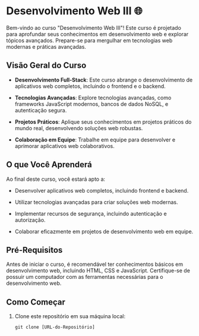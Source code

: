 # Desenvolvimento Web III 🌐

Bem-vindo ao curso "Desenvolvimento Web III"! Este curso é projetado para aprofundar seus conhecimentos em desenvolvimento web e explorar tópicos avançados. Prepare-se para mergulhar em tecnologias web modernas e práticas avançadas.

## **Visão Geral do Curso**

- **Desenvolvimento Full-Stack**: Este curso abrange o desenvolvimento de aplicativos web completos, incluindo o frontend e o backend.

- **Tecnologias Avançadas**: Explore tecnologias avançadas, como frameworks JavaScript modernos, bancos de dados NoSQL, e autenticação segura.

- **Projetos Práticos**: Aplique seus conhecimentos em projetos práticos do mundo real, desenvolvendo soluções web robustas.

- **Colaboração em Equipe**: Trabalhe em equipe para desenvolver e aprimorar aplicativos web colaborativos.

## **O que Você Aprenderá**

Ao final deste curso, você estará apto a:

- Desenvolver aplicativos web completos, incluindo frontend e backend.

- Utilizar tecnologias avançadas para criar soluções web modernas.

- Implementar recursos de segurança, incluindo autenticação e autorização.

- Colaborar eficazmente em projetos de desenvolvimento web em equipe.

## **Pré-Requisitos**

Antes de iniciar o curso, é recomendável ter conhecimentos básicos em desenvolvimento web, incluindo HTML, CSS e JavaScript. Certifique-se de possuir um computador com as ferramentas necessárias para o desenvolvimento web.

## **Como Começar**

1. Clone este repositório em sua máquina local:

   ```shell
   git clone [URL-do-Repositório]
